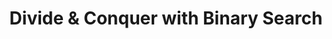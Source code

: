---
title: Divide & Conquer with Binary Search
number: 8
time: 2022-01-31 12:00
location: Graham Hall 210
quiz: "https://docs.google.com/forms/d/19CXiCiRG-ON4fAoknZ1hGpBw89diQ_endtG4d-DXT3s/edit"
notes:
notes_source:
slides_pdf: 
slides_ppt: "https://docs.google.com/presentation/d/1u4kQ6nj5PyIPVngBqam8jsW5lOvQdHfzloLaj8Te49A/edit#slide=id.g10d664977d6_0_2"
textbook:
---